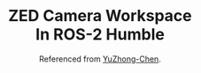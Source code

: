 
<br />
<div align="center" id="readme-top">
  
  <h1 align="center">ZED Camera Workspace <br> In ROS-2 Humble</h1>

  <p align="center" >




Referenced from [YuZhong-Chen](https://github.com/YuZhong-Chen/ros2-essentials).